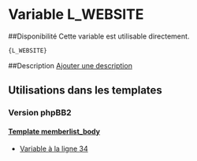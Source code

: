 # Variable L_WEBSITE

##Disponibilité
Cette variable est utilisable directement.

```html
{L_WEBSITE}
```

##Description
[Ajouter une description](https://fa-tvars.appspot.com/var/L_WEBSITE)

## Utilisations dans les templates

### Version phpBB2

#### [Template memberlist_body](subsilver/memberlist_body.md#readme)
* [Variable &agrave; la ligne 34](../subsilver/memberlist_body.tpl#L34)